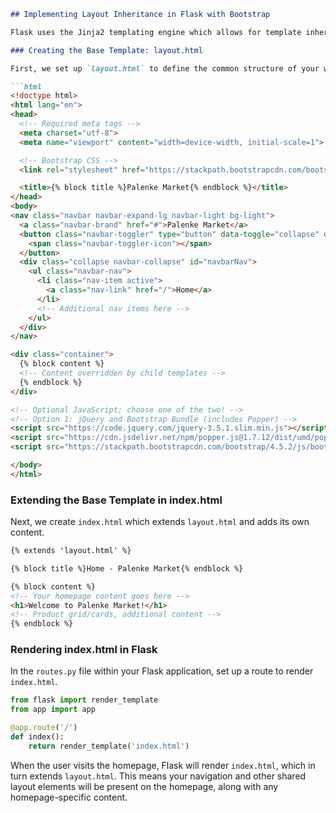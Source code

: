 ```markdown
## Implementing Layout Inheritance in Flask with Bootstrap

Flask uses the Jinja2 templating engine which allows for template inheritance. We can create a base template called `layout.html` with elements common to all pages, such as the navigation bar and footer. Individual pages will extend this layout to include page-specific content.

### Creating the Base Template: layout.html

First, we set up `layout.html` to define the common structure of your web pages.

```html
<!doctype html>
<html lang="en">
<head>
  <!-- Required meta tags -->
  <meta charset="utf-8">
  <meta name="viewport" content="width=device-width, initial-scale=1">

  <!-- Bootstrap CSS -->
  <link rel="stylesheet" href="https://stackpath.bootstrapcdn.com/bootstrap/4.5.2/css/bootstrap.min.css">

  <title>{% block title %}Palenke Market{% endblock %}</title>
</head>
<body>
<nav class="navbar navbar-expand-lg navbar-light bg-light">
  <a class="navbar-brand" href="#">Palenke Market</a>
  <button class="navbar-toggler" type="button" data-toggle="collapse" data-target="#navbarNav" aria-controls="navbarNav" aria-expanded="false" aria-label="Toggle navigation">
    <span class="navbar-toggler-icon"></span>
  </button>
  <div class="collapse navbar-collapse" id="navbarNav">
    <ul class="navbar-nav">
      <li class="nav-item active">
        <a class="nav-link" href="/">Home</a>
      </li>
      <!-- Additional nav items here -->
    </ul>
  </div>
</nav>

<div class="container">
  {% block content %}
  <!-- Content overridden by child templates -->
  {% endblock %}
</div>

<!-- Optional JavaScript; choose one of the two! -->
<!-- Option 1: jQuery and Bootstrap Bundle (includes Popper) -->
<script src="https://code.jquery.com/jquery-3.5.1.slim.min.js"></script>
<script src="https://cdn.jsdelivr.net/npm/popper.js@1.7.12/dist/umd/popper.min.js"></script>
<script src="https://stackpath.bootstrapcdn.com/bootstrap/4.5.2/js/bootstrap.min.js"></script>

</body>
</html>
```

### Extending the Base Template in index.html

Next, we create `index.html` which extends `layout.html` and adds its own content.

```html
{% extends 'layout.html' %}

{% block title %}Home - Palenke Market{% endblock %}

{% block content %}
<!-- Your homepage content goes here -->
<h1>Welcome to Palenke Market!</h1>
<!-- Product grid/cards, additional content -->
{% endblock %}
```

### Rendering index.html in Flask

In the `routes.py` file within your Flask application, set up a route to render `index.html`.

```python
from flask import render_template
from app import app

@app.route('/')
def index():
    return render_template('index.html')
```

When the user visits the homepage, Flask will render `index.html`, which in turn extends `layout.html`. This means your navigation and other shared layout elements will be present on the homepage, along with any homepage-specific content.

